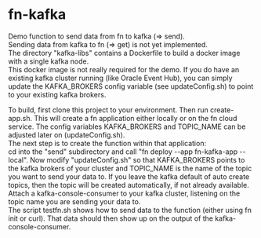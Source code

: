 # fn-kafka
Demo function to send data from fn to kafka (=> send).  
Sending data from kafka to fn (=> get) is not yet implemented.  
The directory "kafka-libs" contains a Dockerfile to build a docker image with a single kafka node.   
This docker image is not really required for the demo. If you do have an existing kafka cluster running (like Oracle Event Hub),
you can simply update the KAFKA_BROKERS config variable (see updateConfig.sh) to point to your existing kafka brokers.  
  
To build, first clone this project to your environment. Then run create-app.sh. This will create a fn application either locally or on the fn cloud service. The config variables KAFKA_BROKERS and TOPIC_NAME can be adjusted later on (updateConfig.sh).  
The next step is to create the function within that application:  
  cd into the "send" subdirectory and call "fn deploy --app fn-kafka-app --local". 
Now modify "updateConfig.sh" so that KAFKA_BROKERS points to the kafka brokers of your cluster and TOPIC_NAME is the name of the topic you want to send your data to. If you leave the kafka default of auto create topics, then the topic will be created automatically, if not already available.   
Attach a kafka-console-consumer to your kafka cluster, listening on the topic name you are sending your data to.  
The script testfn.sh shows how to send data to the function (either using fn init or curl). That data should then show up on the output of the kafka-console-consumer.
